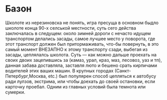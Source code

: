 # Базон

Школоте из нерезиновска не понять, игра пресуща в основном быдло школоте конца 90-х селськой местности, суть сего действа заключалась в следущем: около зимней дороги с нечасто идущем транспортом делались засады, самое лучшее место у поворота, где этот транспорт должен был притормаживать, что-бы повернуть, в это самый момент ВНЕЗАПНО к этому транспорту сзади, выбегая из засады, цеплялалсь школота. Суть — как можно дальше проехать на своих двоих зацепившись за (камаз, урал, краз, маз, лесовоз, уаз и тп), данная забава доставляла, заставля люто и бешено срать кирпичами водителей этих ваших машин. В крупных городах (Санкт-Петербург,Москва, etc.) был популярен способ цепляться к автобусу ради лулзов, экстрима, или чтобы доехать до своей остановки, если карточку проебал. Одним из главных условий была темнота или сумерки.
